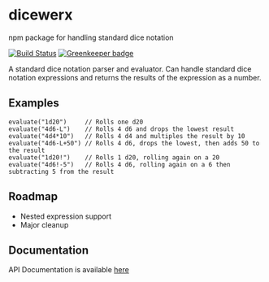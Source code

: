 # dicewerx

npm package for handling standard dice notation

[![Build Status](https://travis-ci.org/codemastermick/dicewerx.svg?branch=master)](https://travis-ci.org/codemastermick/dicewerx) [![Greenkeeper badge](https://badges.greenkeeper.io/codemastermick/dicewerx.svg)](https://greenkeeper.io/)

A standard dice notation parser and evaluator. Can handle standard dice notation expressions and returns the results of the expression as a number.

## Examples

```
evaluate("1d20")     // Rolls one d20
evaluate("4d6-L")    // Rolls 4 d6 and drops the lowest result
evaluate("4d4*10")   // Rolls 4 d4 and multiples the result by 10
evaluate("4d6-L+50") // Rolls 4 d6, drops the lowest, then adds 50 to the result
evaluate("1d20!")    // Rolls 1 d20, rolling again on a 20
evaluate("4d6!-5")   // Rolls 4 d6, rolling again on a 6 then subtracting 5 from the result
```

## Roadmap

- Nested expression support
- Major cleanup

## Documentation
API Documentation is available [here](https://codemastermick.github.io/dicewerx/index.html)
